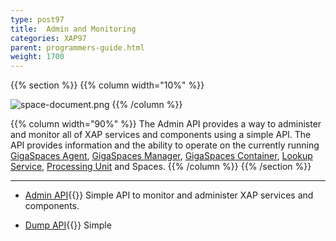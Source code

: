 ```yaml
---
type: post97
title:  Admin and Monitoring
categories: XAP97
parent: programmers-guide.html
weight: 1700
---
```






{{% section %}}
{{% column  width="10%" %}}

![space-document.png](/attachment_files/subject/MonitoringAndManagement.png)
{{% /column %}}

{{% column width="90%" %}}
The Admin API provides a way to administer and monitor all of XAP services and components using a simple API. The API provides information and the ability to operate on the currently running [GigaSpaces Agent](/product_overview/service-grid.html#gsa), [GigaSpaces Manager](/product_overview/service-grid.html#gsm), [GigaSpaces Container](/product_overview/service-grid.html#gsc), [Lookup Service](/product_overview/service-grid.html#lus), [Processing Unit](./packaging-and-deployment.html) and Spaces.
{{% /column %}}
{{% /section %}}

<hr/>

- [Admin API](./administration-and-monitoring-api.html){{<wbr>}}
Simple API to monitor and administer XAP services and components.

- [Dump API](./dump.html){{<wbr>}}
Simple 
